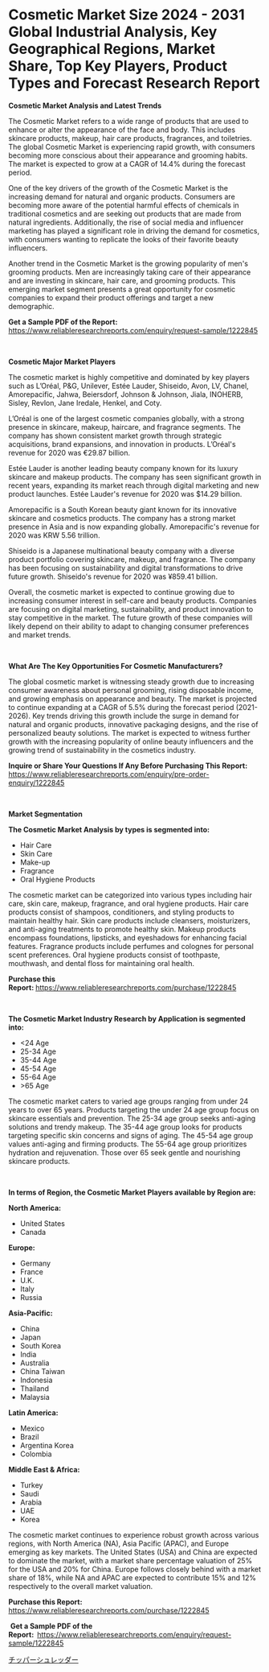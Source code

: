 <p><h1>Cosmetic Market Size 2024 - 2031 Global Industrial Analysis, Key Geographical Regions, Market Share, Top Key Players, Product Types and Forecast Research Report</h1></p><p><strong>Cosmetic Market Analysis and Latest Trends</strong></p>
<p><p>The Cosmetic Market refers to a wide range of products that are used to enhance or alter the appearance of the face and body. This includes skincare products, makeup, hair care products, fragrances, and toiletries. The global Cosmetic Market is experiencing rapid growth, with consumers becoming more conscious about their appearance and grooming habits. The market is expected to grow at a CAGR of 14.4% during the forecast period.</p><p>One of the key drivers of the growth of the Cosmetic Market is the increasing demand for natural and organic products. Consumers are becoming more aware of the potential harmful effects of chemicals in traditional cosmetics and are seeking out products that are made from natural ingredients. Additionally, the rise of social media and influencer marketing has played a significant role in driving the demand for cosmetics, with consumers wanting to replicate the looks of their favorite beauty influencers.</p><p>Another trend in the Cosmetic Market is the growing popularity of men's grooming products. Men are increasingly taking care of their appearance and are investing in skincare, hair care, and grooming products. This emerging market segment presents a great opportunity for cosmetic companies to expand their product offerings and target a new demographic.</p></p>
<p><strong>Get a Sample PDF of the Report:&nbsp;</strong> <a href="https://www.reliableresearchreports.com/enquiry/request-sample/1222845">https://www.reliableresearchreports.com/enquiry/request-sample/1222845</a></p>
<p>&nbsp;</p>
<p><strong>Cosmetic Major Market Players</strong></p>
<p><p>The cosmetic market is highly competitive and dominated by key players such as L’Oréal, P&G, Unilever, Estée Lauder, Shiseido, Avon, LV, Chanel, Amorepacific, Jahwa, Beiersdorf, Johnson & Johnson, Jiala, INOHERB, Sisley, Revlon, Jane Iredale, Henkel, and Coty. </p><p>L’Oréal is one of the largest cosmetic companies globally, with a strong presence in skincare, makeup, haircare, and fragrance segments. The company has shown consistent market growth through strategic acquisitions, brand expansions, and innovation in products. L’Oréal's revenue for 2020 was €29.87 billion.</p><p>Estée Lauder is another leading beauty company known for its luxury skincare and makeup products. The company has seen significant growth in recent years, expanding its market reach through digital marketing and new product launches. Estée Lauder's revenue for 2020 was $14.29 billion.</p><p>Amorepacific is a South Korean beauty giant known for its innovative skincare and cosmetics products. The company has a strong market presence in Asia and is now expanding globally. Amorepacific's revenue for 2020 was KRW 5.56 trillion.</p><p>Shiseido is a Japanese multinational beauty company with a diverse product portfolio covering skincare, makeup, and fragrance. The company has been focusing on sustainability and digital transformations to drive future growth. Shiseido's revenue for 2020 was ¥859.41 billion.</p><p>Overall, the cosmetic market is expected to continue growing due to increasing consumer interest in self-care and beauty products. Companies are focusing on digital marketing, sustainability, and product innovation to stay competitive in the market. The future growth of these companies will likely depend on their ability to adapt to changing consumer preferences and market trends.</p></p>
<p>&nbsp;</p>
<p><strong>What Are The Key Opportunities For Cosmetic Manufacturers?</strong></p>
<p><p>The global cosmetic market is witnessing steady growth due to increasing consumer awareness about personal grooming, rising disposable income, and growing emphasis on appearance and beauty. The market is projected to continue expanding at a CAGR of 5.5% during the forecast period (2021-2026). Key trends driving this growth include the surge in demand for natural and organic products, innovative packaging designs, and the rise of personalized beauty solutions. The market is expected to witness further growth with the increasing popularity of online beauty influencers and the growing trend of sustainability in the cosmetics industry.</p></p>
<p><strong>Inquire or Share Your Questions If Any Before Purchasing This Report:</strong> <a href="https://www.reliableresearchreports.com/enquiry/pre-order-enquiry/1222845">https://www.reliableresearchreports.com/enquiry/pre-order-enquiry/1222845</a></p>
<p>&nbsp;</p>
<p><strong>Market Segmentation</strong></p>
<p><strong>The Cosmetic Market Analysis by types is segmented into:</strong></p>
<p><ul><li>Hair Care</li><li>Skin Care</li><li>Make-up</li><li>Fragrance</li><li>Oral Hygiene Products</li></ul></p>
<p><p>The cosmetic market can be categorized into various types including hair care, skin care, makeup, fragrance, and oral hygiene products. Hair care products consist of shampoos, conditioners, and styling products to maintain healthy hair. Skin care products include cleansers, moisturizers, and anti-aging treatments to promote healthy skin. Makeup products encompass foundations, lipsticks, and eyeshadows for enhancing facial features. Fragrance products include perfumes and colognes for personal scent preferences. Oral hygiene products consist of toothpaste, mouthwash, and dental floss for maintaining oral health.</p></p>
<p><strong>Purchase this Report:&nbsp;</strong><a href="https://www.reliableresearchreports.com/purchase/1222845">https://www.reliableresearchreports.com/purchase/1222845</a></p>
<p>&nbsp;</p>
<p><strong>The Cosmetic Market Industry Research by Application is segmented into:</strong></p>
<p><ul><li><24 Age</li><li>25-34 Age</li><li>35-44 Age</li><li>45-54 Age</li><li>55-64 Age</li><li>>65 Age</li></ul></p>
<p><p>The cosmetic market caters to varied age groups ranging from under 24 years to over 65 years. Products targeting the under 24 age group focus on skincare essentials and prevention. The 25-34 age group seeks anti-aging solutions and trendy makeup. The 35-44 age group looks for products targeting specific skin concerns and signs of aging. The 45-54 age group values anti-aging and firming products. The 55-64 age group prioritizes hydration and rejuvenation. Those over 65 seek gentle and nourishing skincare products.</p></p>
<p>&nbsp;</p>
<p><strong>In terms of Region, the Cosmetic Market Players available by Region are:</strong></p>
<p>
    <p> <strong> North America: </strong>
        <ul>
            <li>United States</li>
            <li>Canada</li>
        </ul>
        </p> 
    <p> <strong> Europe: </strong>
        <ul>
            <li>Germany</li>
            <li>France</li>
            <li>U.K.</li>
            <li>Italy</li>
            <li>Russia</li>
        </ul>
        </p> 
    <p> <strong> Asia-Pacific: </strong>
        <ul>
            <li>China</li>
            <li>Japan</li>
            <li>South Korea</li>
            <li>India</li>
            <li>Australia</li>
            <li>China Taiwan</li>
            <li>Indonesia</li>
            <li>Thailand</li>
            <li>Malaysia</li>
        </ul>
        </p> 
    <p> <strong> Latin America: </strong>
        <ul>
            <li>Mexico</li>
            <li>Brazil</li>
            <li>Argentina Korea</li>
            <li>Colombia</li>
        </ul>
        </p> 
    <p> <strong> Middle East & Africa: </strong>
        <ul>
            <li>Turkey</li>
            <li>Saudi</li>
            <li>Arabia</li>
            <li>UAE</li>
            <li>Korea</li>
        </ul>
    </p>
    </p>
<p><p>The cosmetic market continues to experience robust growth across various regions, with North America (NA), Asia Pacific (APAC), and Europe emerging as key markets. The United States (USA) and China are expected to dominate the market, with a market share percentage valuation of 25% for the USA and 20% for China. Europe follows closely behind with a market share of 18%, while NA and APAC are expected to contribute 15% and 12% respectively to the overall market valuation.</p></p>
<p><strong>Purchase this Report: </strong><a href="https://www.reliableresearchreports.com/purchase/1222845">https://www.reliableresearchreports.com/purchase/1222845</a></p>
<p>&nbsp;<strong>Get a Sample PDF of the Report:&nbsp;&nbsp;</strong><a href="https://www.reliableresearchreports.com/enquiry/request-sample/1222845">https://www.reliableresearchreports.com/enquiry/request-sample/1222845</a></p>
<p><strong></strong></p>
<p><p><a href="https://medium.com/@jacksonwiza1924/%E6%AC%A1%E3%81%AE%E6%96%87%E7%AB%A0%E3%82%92%E6%97%A5%E6%9C%AC%E8%AA%9E%E3%81%AB%E7%BF%BB%E8%A8%B3%E3%81%97%E3%81%BE%E3%81%99-%E3%83%81%E3%83%83%E3%83%91%E3%83%BC%E3%82%B7%E3%83%A5%E3%83%AC%E3%83%83%E3%83%80%E3%83%BC%E3%81%AE%E5%B8%82%E5%A0%B4%E5%8B%95%E5%90%91%E3%81%A8%E5%B8%82%E5%A0%B4%E5%88%86%E6%9E%90%E3%81%AF-2024%E5%B9%B4%E3%81%8B%E3%82%892031%E5%B9%B4%E3%81%BE%E3%81%A7%E3%81%AE%E6%9C%9F%E9%96%93%E3%81%AB%E4%BA%88%E6%B8%AC%E3%81%95%E3%82%8C%E3%81%A6%E3%81%84%E3%81%BE%E3%81%99-254962f3c1ea">チッパーシュレッダー</a></p></p>
